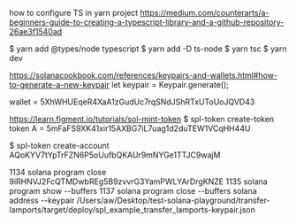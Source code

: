 how to configure TS in yarn project 
https://medium.com/counterarts/a-beginners-guide-to-creating-a-typescript-library-and-a-github-repository-26ae3f1540ad

$ yarn add @types/node typescript 
$ yarn add -D ts-node
$ yarn tsc
$ yarn dev


https://solanacookbook.com/references/keypairs-and-wallets.html#how-to-generate-a-new-keypair
let keypair = Keypair.generate();

wallet = 5XhWHUEqeR4XaA1zGudUc7rqSNdJShRTxUToUoJQVD43

https://learn.figment.io/tutorials/sol-mint-token
$ spl-token create-token
token A = 5mFaFS9XK41xir15AXBG7iL7uag1d2duTEW1VCqHH44U

$ spl-token create-account AQoKYV7tYpTrFZN6P5oUufbQKAUr9mNYGe1TTJC9wajM

1134  solana program close 9iRHNVJ2FcQTMDwbREg5B9zvvrG3YamPWLYArDrgKNZE
1135  solana program show --buffers
1137  solana program close --buffers
solana address --keypair /Users/aw/Desktop/test-solana-playground/transfer-lamports/target/deploy/spl_example_transfer_lamports-keypair.json